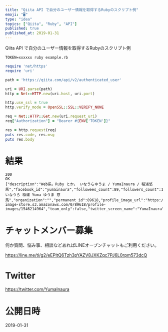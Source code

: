 ```yaml
---
title: "Qiita API で自分のユーザー情報を取得するRubyのスクリプト例"
emoji: "🖥"
type: "idea"
topics: ["Qiita", "Ruby", "API"]
published: true
published_at: 2019-01-31
---
```


Qiita API で自分のユーザー情報を取得するRubyのスクリプト例

```
TOKEN=xxxxxx ruby example.rb
```

```rb
require 'net/https'
require 'uri'

path = 'https://qiita.com/api/v2/authenticated_user'

uri = URI.parse(path)
http = Net::HTTP.new(uri.host, uri.port)

http.use_ssl = true
http.verify_mode = OpenSSL::SSL::VERIFY_NONE

req = Net::HTTP::Get.new(uri.request_uri)
req["Authorization"] = "Bearer #{ENV['TOKEN']}"

res = http.request(req)
puts res.code, res.msg
puts res.body
```

# 結果

```
200
OK
{"description":"Web系。Ruby とか。 いなうらゆうま / YumaInaura / 稲浦悠馬","facebook_id":"yumainaura","followees_count":89,"followers_count":136,"github_login_name":"YumaInaura","id":"YumaInaura","items_count":1009,"linkedin_id":"","location":"Osaka","name":"Inaura いなうら 稲浦 Yuma ゆうま 悠馬","organization":"","permanent_id":89618,"profile_image_url":"https://qiita-image-store.s3.amazonaws.com/0/89618/profile-images/1546214964","team_only":false,"twitter_screen_name":"YumaInaura","website_url":"http://twitter.com/yumainaura","image_monthly_upload_limit":104857600,"image_monthly_upload_remaining":85146345}
```








<!-- Update From Qiita API -->

# チャットメンバー募集


何か質問、悩み事、相談などあればLINEオープンチャットもご利用ください。

https://line.me/ti/g2/eEPltQ6Tzh3pYAZV8JXKZqc7PJ6L0rpm573dcQ





# Twitter


https://twitter.com/YumaInaura


<!-- Update From Qiita API -->



# 公開日時

2019-01-31
